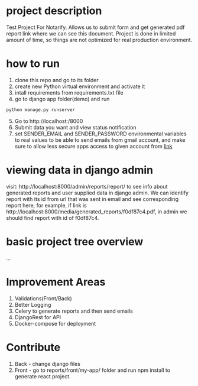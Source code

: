 # project description

Test Project For Notarify. Allows us to submit form and get generated pdf report link where we can see this document. Project is done in limited amount of time, so things are not optimized for real production environment.

# how to run

1. clone this repo and go to its folder
2. create new Python virtual environment and activate it
3. intall requirements from requirements.txt file
4. go to django app folder(demo) and run

```bash
python manage.py runserver
```

5. Go to http://localhost:/8000
6. Submit data you want and view status notification
7. set SENDER_EMAIL and SENDER_PASSWORD environmental variables to real values
   to be able to send emails from gmail account, and make sure to allow less secure
   apps access to given account from [link](https://myaccount.google.com/lesssecureapps)

# viewing data in django admin

visit: http://localhost:8000/admin/reports/report/ to see info about generated reports and user supplied data in django admin.
We can identify report with its id from url that was sent in email and see corresponding
report here, for example, if link is http://localhost:8000/media/generated_reports/f0df87c4.pdf,
in admin we should find report with id of f0df87c4.

# basic project tree overview

...

# Improvement Areas

1. Validations(Front/Back)
2. Better Logging
3. Celery to generate reports and then send emails
4. DjangoRest for API
5. Docker-compose for deployment

# Contribute

1. Back - change django files
2. Front - go to reports/front/my-app/ folder and run npm install to generate react project.
